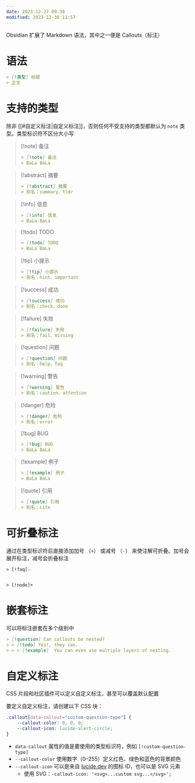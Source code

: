 ```yaml
---
date: 2023-12-27 09:30
modified: 2023-12-30 11:57
---
```


Obsidian 扩展了 Markdown 语法，其中之一便是 Callouts（标注）

# 语法

```markdown
> [!类型] 标题
> 正文
```

# 支持的类型

除非 [[#自定义标注|自定义标注]]，否则任何不受支持的类型都默认为 `note` 类型。类型标识符不区分大小写

> [!note] 备注
> 
> ```markdown
> > [!note] 备注
> > BaLa BaLa
> ```

> [!abstract] 摘要
> 
> ```markdown
> > [!abstract] 摘要
> > 别名：summary、tldr
> ```

> [!info] 信息
> 
> ```markdown
> > [!info] 信息
> > BaLa BaLa
> ```

> [!todo] TODO
> 
> ```markdown
> > [!todo] TODO
> > BaLa BaLa
> ```

> [!tip] 小提示
> 
> ```markdown
> > [!tip] 小提示
> > 别名：hint、important
> ```

> [!success] 成功
> 
> ```markdown
> > [!success] 成功
> > 别名：check、done
> ```

> [!failure] 失败
> 
> ```markdown
> > [!failure] 失败
> > 别名：fail、missing
> ```

> [!question] 问题
> 
> ```markdown
> > [!question] 问题
> > 别名：help、faq
> ```

> [!warning] 警告
> 
> ```markdown
> > [!warning] 警告
> > 别名：caution、attention
> ```

> [!danger] 危险
> 
> ```markdown
> > [!danger] 危险
> > 别名：error
> ```

> [!bug] BUG
> 
> ```markdown
> > [!bug] BUG
> > BaLa BaLa
> ```

> [!example] 例子
> 
> ```markdown
> > [!example] 例子
> > BaLa BaLa
> ```

> [!quote] 引用
> 
> ```markdown
> > [!quote] 引用
> > 别名：cite
> ```

# 可折叠标注

通过在类型标识符后直接添加加号 （`+`） 或减号 （`-`） 来使注解可折叠。加号会展开标注，减号会折叠标注

```
> [!faq]- 


> [!node]+
```

# 嵌套标注

可以将标注嵌套在多个级别中

```markdown
> [!question] Can callouts be nested?
> > [!todo] Yes!, they can.
> > > [!example]  You can even use multiple layers of nesting.
```

# 自定义标注

CSS 片段和社区插件可以定义自定义标注，甚至可以覆盖默认配置

要定义自定义标注，请创建以下 CSS 块：

```css
.callout[data-callout="custom-question-type"] {
    --callout-color: 0, 0, 0;
    --callout-icon: lucide-alert-circle;
}
```

- `data-callout` 属性的值是要使用的类型标识符，例如 `[!custom-question-type]`
- `--callout-color` 使用数字（0–255）定义红色、绿色和蓝色的背景颜色
- `--callout-icon` 可以是来自 [lucide.dev](https://lucide.dev/) 的图标 ID，也可以是 SVG 元素
	- 使用 SVG：`-callout-icon: '<svg>...custom svg...</svg>';`
